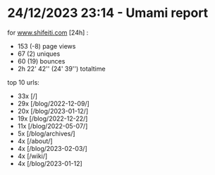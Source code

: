 # 24/12/2023 23:14 - Umami report
for www.shifeiti.com [24h] :

 - 153 (-8) page views
 - 67 (2) uniques
 - 60 (19) bounces
 - 2h 22' 42'' (24' 39'') totaltime


top 10 urls:
 - 33x [/]
 - 29x [/blog/2022-12-09/]
 - 20x [/blog/2023-01-12/]
 - 19x [/blog/2022-12-22/]
 - 11x [/blog/2022-05-07/]
 - 5x [/blog/archives/]
 - 4x [/about/]
 - 4x [/blog/2023-02-03/]
 - 4x [/wiki/]
 - 4x [/blog/2023-01-12]


